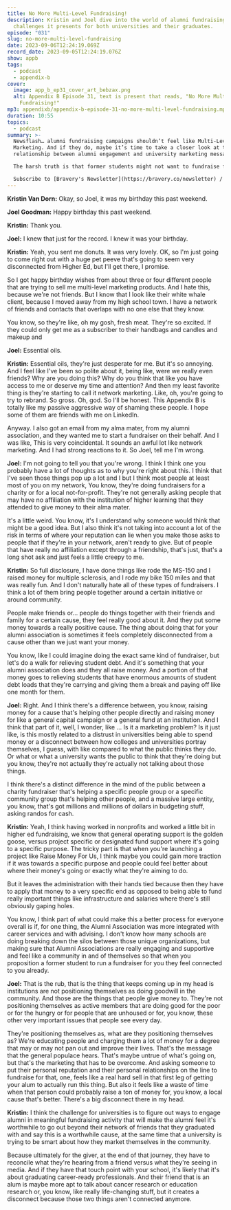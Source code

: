 ```yaml
---
title: No More Multi-Level Fundraising!
description: Kristin and Joel dive into the world of alumni fundraising and the
  challenges it presents for both universities and their graduates.
episode: "031"
slug: no-more-multi-level-fundraising
date: 2023-09-06T12:24:19.069Z
record_date: 2023-09-05T12:24:19.076Z
show: appb
tags:
  - podcast
  - appendix-b
cover:
  image: app_b_ep31_cover_art_bebzax.png
  alt: Appendix B Episode 31, text is present that reads, "No More Multi-Level
    Fundraising!"
mp3: appendixb/appendix-b-episode-31-no-more-multi-level-fundraising.mp3
duration: 10:55
topics:
  - podcast
summary: >-
  Newsflash… alumni fundraising campaigns shouldn’t feel like Multi-Level
  Marketing. And if they do, maybe it’s time to take a closer look at the
  relationship between alumni engagement and university marketing messages.

  The harsh truth is that former students might not want to fundraise for their alma mater simply because they don’t fully identify with it anymore. But luckily, Joel and Kristin have thoughts…

  Subscribe to [Bravery's Newsletter](https://bravery.co/newsletter) / [Follow Kristin](https://www.linkedin.com/in/kristinvandorn/) / [Follow Joel](https://linkedin.com/in/joelgoodman/) / [Follow Bravery on LinkedIn](https://www.linkedin.com/company/bravery-media/)
---
```

**Kristin Van Dorn:**
Okay, so Joel, it was my birthday this past weekend.

**Joel Goodman:**
Happy birthday this past weekend.

**Kristin:**
Thank you.

**Joel:**
I knew that just for the record. I knew it was your birthday.

**Kristin:**
Yeah, you sent me donuts. It was very lovely. OK, so I'm just going to come right out with a huge pet peeve that's going to seem very disconnected from Higher Ed, but I'll get there, I promise.

So I got happy birthday wishes from about three or four different people that are trying to sell me multi-level marketing products. And I hate this, because we're not friends. But I know that I look like their white whale client, because I moved away from my high school town. I have a network of friends and contacts that overlaps with no one else that they know.

You know, so they're like, oh my gosh, fresh meat. They're so excited. If they could only get me as a subscriber to their handbags and candles and makeup and

**Joel:**
Essential oils.

**Kristin:**
Essential oils, they're just desperate for me. But it's so annoying. And I feel like I've been so polite about it, being like, were we really even friends? Why are you doing this? Why do you think that like you have access to me or deserve my time and attention? And then my least favorite thing is they're starting to call it network marketing. Like, oh, you're going to try to rebrand. So gross. Oh, god. So I'll be honest. This Appendix B is totally like my passive aggressive way of shaming these people. I hope some of them are friends with me on LinkedIn.

Anyway. I also got an email from my alma mater, from my alumni association, and they wanted me to start a fundraiser on their behalf. And I was like, This is very coincidental. It sounds an awful lot like network marketing. And I had strong reactions to it. So Joel, tell me I'm wrong.

**Joel:**
I'm not going to tell you that you're wrong. I think I think one you probably have a lot of thoughts as to why you're right about this. I think that I've seen those things pop up a lot and I but I think most people at least most of you on my network, You know, they're doing fundraisers for a charity or for a local not-for-profit. They're not generally asking people that may have no affiliation with the institution of higher learning that they attended to give money to their alma mater. 

It's a little weird. You know, it's I understand why someone would think that might be a good idea. But I also think it's not taking into account a lot of the risk in terms of where your reputation can lie when you make those asks to people that if they're in your network, aren't ready to give. But of people that have really no affiliation except through a friendship, that's just, that's a long shot ask and just feels a little creepy to me.

**Kristin:**
So full disclosure, I have done things like rode the MS-150 and I raised money for multiple sclerosis, and I rode my bike 150 miles and that was really fun. And I don't naturally hate all of these types of fundraisers. I think a lot of them bring people together around a certain initiative or around community. 

People make friends or... people do things together with their friends and family for a certain cause, they feel really good about it. And they put some money towards a really positive cause. The thing about doing that for your alumni association is sometimes it feels completely disconnected from a cause other than we just want your money.

You know, like I could imagine doing the exact same kind of fundraiser, but let's do a walk for relieving student debt. And it's something that your alumni association does and they all raise money. And a portion of that money goes to relieving students that have enormous amounts of student debt loads that they're carrying and giving them a break and paying off like one month for them.

**Joel:**
Right. And I think there's a difference between, you know, raising money for a cause that's helping other people directly and raising money for like a general capital campaign or a general fund at an institution. And I think that part of it, well, I wonder, like ... Is it a marketing problem? Is it just like, is this mostly related to a distrust in universities being able to spend money or a disconnect between how colleges and universities portray themselves, I guess, with like compared to what the public thinks they do. Or what or what a university wants the public to think that they're doing but you know, they're not actually they're actually not talking about those things.

I think there's a distinct difference in the mind of the public between a charity fundraiser that's helping a specific people group or a specific community group that's helping other people, and a massive large entity, you know, that's got millions and millions of dollars in budgeting stuff, asking randos for cash.

**Kristin:**
Yeah, I think having worked in nonprofits and worked a little bit in higher ed fundraising, we know that general operating support is the golden goose, versus project specific or designated fund support where it's going to a specific purpose. The tricky part is that when you're launching a project like Raise Money For Us, I think maybe you could gain more traction if it was towards a specific purpose and people could feel better about where their money's going or exactly what they're aiming to do. 

But it leaves the administration with their hands tied because then they have to apply that money to a very specific end as opposed to being able to fund really important things like infrastructure and salaries where there's still obviously gaping holes. 

You know, I think part of what could make this a better process for everyone overall is if, for one thing, the Alumni Association was more integrated with career services and with advising. I don't know how many schools are doing breaking down the silos between those unique organizations, but making sure that Alumni Associations are really engaging and supportive and feel like a community in and of themselves so that when you proposition a former student to run a fundraiser for you they feel connected to you already.

**Joel:**
That is the rub, that is the thing that keeps coming up in my head is institutions are not positioning themselves as doing goodwill in the community. And those are the things that people give money to. They're not positioning themselves as active members that are doing good for the poor or for the hungry or for people that are unhoused or for, you know, these other very important issues that people see every day. 

They're positioning themselves as, what are they positioning themselves as? We're educating people and charging them a lot of money for a degree that may or may not pan out and improve their lives. That's the message that the general populace hears. That's maybe untrue of what's going on, but that's the marketing that has to be overcome. And asking someone to put their personal reputation and their personal relationships on the line to fundraise for that, one, feels like a real hard sell in that first leg of getting your alum to actually run this thing. But also it feels like a waste of time when that person could probably raise a ton of money for, you know, a local cause that's better. There's a big disconnect there in my head.

**Kristin:**
I think the challenge for universities is to figure out ways to engage alumni in meaningful fundraising activity that will make the alumni feel it's worthwhile to go out beyond their network of friends that they graduated with and say this is a worthwhile cause, at the same time that a university is trying to be smart about how they market themselves in the community. 

Because ultimately for the giver, at the end of that journey, they have to reconcile what they're hearing from a friend versus what they're seeing in media. And if they have that touch point with your school, it's likely that it's about graduating career-ready professionals. And their friend that is an alum is maybe more apt to talk about cancer research or education research or, you know, like really life-changing stuff, but it creates a disconnect because those two things aren't connected anymore.